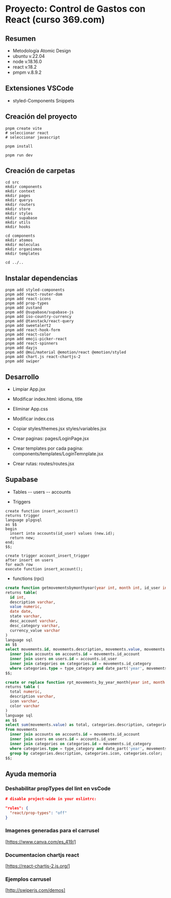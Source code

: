 # Proyecto: Control de Gastos con React (curso 369.com)

## Resumen

- Metodología Atomic Design
- ubuntu v.22.04
- node v.18.16.0
- react v.18.2
- pmpm v.8.9.2

## Extensiones VSCode

- styled-Components Snippets

## Creación del proyecto

```pwd
pnpm create vite
# seleccionar react
# seleccionar javascript 

pnpm install

pnpm run dev
```

## Creación de carpetas

```pwd
cd src
mkdir components
mkdir context
mkdir pages
mkdir querys
mkdir routers
mkdir store
mkdir styles
mkdir supabase
mkdir utils
mkdir hooks

cd components
mkdir atomos
mkdir moleculas
mkdir organismos
mkdir templates

cd ../..
```

## Instalar dependencias

```pwd
pnpm add styled-components  
pnpm add react-router-dom
pnpm add react-icons
pnpm add prop-types
pnpm add zustand
pnpm add @supabase/supabase-js
pnpm add iso-country-currency
pnpm add @tanstack/react-query
pnpm add sweetalert2
pnpm add react-hook-form
pnpm add react-color
pnpm add emoji-picker-react
pnpm add react-spinners
pnpm add dayjs
pnpm add @mui/material @emotion/react @emotion/styled
pnpm add chart.js react-chartjs-2
pnpm add swiper
```

## Desarrollo

- Limpiar App.jsx
- Modificar index.html: idioma, title
- Eliminar App.css
- Modificar index.css
- Copiar styles/themes.jsx styles/variables.jsx

- Crear paginas: pages/LoginPage.jsx
- Crear templates por cada pagina: components/templates/LoginTemnplate.jsx
- Crear rutas: routes/routes.jsx

## Supabase

- Tables
    -- users
    -- accounts

- Triggers

```plpsql
create function insert_account() 
returns trigger
language plpgsql
as $$
begin
  insert into accounts(id_user) values (new.id);
  return new;
end;
$$;

create trigger account_insert_trigger
after insert on users
for each row
execute function insert_account();
```

- functions (rpc)

```sql
create function getmovementsbymonthyear(year int, month int, id_user int, type_category varchar)
returns table(
  id int,
  description varchar,
  value numeric,
  date date,
  state varchar,
  desc_account varchar,
  desc_category varchar,
  currency_value varchar
)
language sql
as $$
select movements.id, movements.description, movements.value, movements.date, movements.state, accounts.description as "desc_account", categories.description as "desc_category", (users.currency || ' ' || movements.value) as currency_value from movements
  inner join accounts on accounts.id = movements.id_account
  inner join users on users.id = accounts.id_user
  inner join categories on categories.id = movements.id_category
  where categories.type = type_category and date_part('year', movements.date)=year and date_part('month', movements.date)=month
$$;
```

```sql
create or replace function rpt_movements_by_year_month(year int, month int, id_user int, type_category varchar)
returns table (
  total numeric,
  description varchar,
  icon varchar,
  color varchar
)
language sql
as $$
select sum(movements.value) as total, categories.description, categories.icon, categories.color 
from movements
  inner join accounts on accounts.id = movements.id_account
  inner join users on users.id = accounts.id_user
  inner join categories on categories.id = movements.id_category
  where categories.type = type_category and date_part('year', movements.date)=year and date_part('month', movements.date)=month
  group by categories.description, categories.icon, categories.color;
$$;
```

## Ayuda memoria

### Deshabilitar propTypes del lint en vsCode

```json
# disable project-wide in your eslintrc:

"rules": {
  "react/prop-types": "off"
}
```

### Imagenes generadas para el carrusel

[https://www.canva.com/es_419/]

### Documentacion chartjs react

[https://react-chartjs-2.js.org/]

### Ejemplos carrusel

[http://swiperjs.com/demos]
